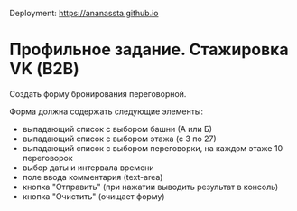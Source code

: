 Deployment:
https://ananassta.github.io

# Профильное задание. Стажировка VK (В2В)

Создать форму бронирования переговорной.

Форма должна содержать следующие элементы: 
 - выпадающий список с выбором башни (А или Б)
 - выпадающий список с выбором этажа (с 3 по 27)
 - выпадающий список с выбором переговорки, на каждом этаже 10 переговорок
 - выбор даты и интервала времени
 - поле ввода комментария (text-area)
 - кнопка "Отправить" (при нажатии выводить результат в консоль)
 - кнопка "Очистить" (очищает форму)
